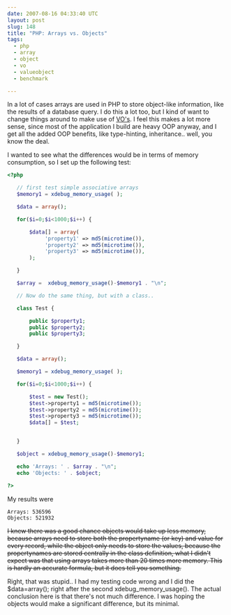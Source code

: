 ```yaml
---
date: 2007-08-16 04:33:40 UTC
layout: post
slug: 148
title: "PHP: Arrays vs. Objects"
tags:
  - php
  - array
  - object
  - vo
  - valueobject
  - benchmark

---
```

<p>In a lot of cases arrays are used in PHP to store object-like information, like the results of a database query. I do this a lot too, but I kind of want to change things around to make use of <a href="http://en.wikipedia.org/wiki/Value_Objects">VO's</a>. I feel this makes a lot more sense, since most of the application I build are heavy OOP anyway, and I get all the added OOP benefits, like type-hinting, inheritance.. well, you know the deal.</p>

<p>I wanted to see what the differences would be in terms of memory consumption, so I set up the following test:</p>

```php
<?php

   // first test simple associative arrays
   $memory1 = xdebug_memory_usage( );

   $data = array();

   for($i=0;$i<1000;$i++) {

       $data[] = array(
            'property1' => md5(microtime()),
            'property2' => md5(microtime()),
            'property3' => md5(microtime()),
       );

   }

   $array =  xdebug_memory_usage()-$memory1 . "\n";

   // Now do the same thing, but with a class..

   class Test {

       public $property1;
       public $property2;
       public $property3;

   }

   $data = array();

   $memory1 = xdebug_memory_usage( );

   for($i=0;$i<1000;$i++) {

       $test = new Test();
       $test->property1 = md5(microtime());
       $test->property2 = md5(microtime());
       $test->property3 = md5(microtime());
       $data[] = $test;


   }

   $object = xdebug_memory_usage()-$memory1;

   echo 'Arrays: ' . $array . "\n";
   echo 'Objects: ' . $object;

?>
```

<p>My results were</p>

```
Arrays: 536596
Objects: 521932
```

<p><del>I knew there was a good chance objects would take up less memory, because arrays need to store both the propertyname (or key) and value for every record, while the object only needs to store the values, because the propertynames are stored centrally in the class definition, what I didn't expect was that using arrays takes more than 20 times more memory. This is hardly an accurate formula, but it does tell you something.</del></p>

<p>Right, that was stupid.. I had my testing code wrong and I did the $data=array(); right after the second xdebug_memory_usage(). The actual conclusion here is that there's not much difference. I was hoping the objects would make a significant difference, but its minimal.</p>
